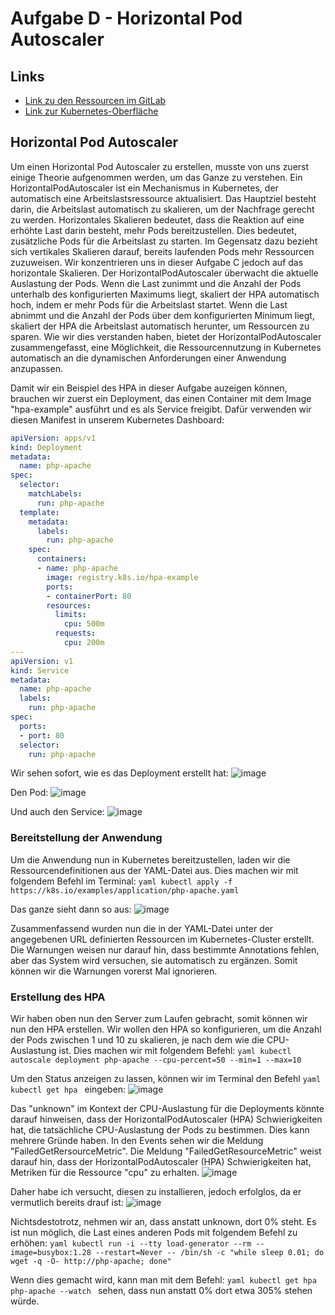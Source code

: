 # Aufgabe D - Horizontal Pod Autoscaler

## Links
- [Link zu den Ressourcen im GitLab](https://gitlab.com/ch-tbz-hf/Stud/v-cnt/-/tree/main/2_Unterrichtsressourcen/D)
- [Link zur Kubernetes-Oberfläche](https://10.5.38.10:8443/#/create?namespace=default)

## Horizontal Pod Autoscaler

Um einen Horizontal Pod Autoscaler zu erstellen, musste von uns zuerst einige Theorie aufgenommen werden, um das Ganze zu verstehen. Ein HorizontalPodAutoscaler ist ein Mechanismus in Kubernetes, der automatisch eine Arbeitslastsressource aktualisiert. 
Das Hauptziel besteht darin, die Arbeitslast automatisch zu skalieren, um der Nachfrage gerecht zu werden. Horizontales Skalieren bedeutet, dass die Reaktion auf eine erhöhte Last darin besteht, mehr Pods bereitzustellen. 
Dies bedeutet, zusätzliche Pods für die Arbeitslast zu starten. Im Gegensatz dazu bezieht sich vertikales Skalieren darauf, bereits laufenden Pods mehr Ressourcen zuzuweisen. Wir konzentrieren uns in dieser Aufgabe C jedoch auf das horizontale Skalieren.
Der HorizontalPodAutoscaler überwacht die aktuelle Auslastung der Pods. Wenn die Last zunimmt und die Anzahl der Pods unterhalb des konfigurierten Maximums liegt, skaliert der HPA automatisch hoch, indem er mehr Pods für die Arbeitslast startet. 
Wenn die Last abnimmt und die Anzahl der Pods über dem konfigurierten Minimum liegt, skaliert der HPA die Arbeitslast automatisch herunter, um Ressourcen zu sparen.
Wie wir dies verstanden haben, bietet der HorizontalPodAutoscaler zusammengefasst, eine Möglichkeit, die Ressourcennutzung in Kubernetes automatisch an die dynamischen Anforderungen einer Anwendung anzupassen.

Damit wir ein Beispiel des HPA in dieser Aufgabe auzeigen können, brauchen wir zuerst ein Deployment, das einen Container mit dem Image "hpa-example" ausführt und es als Service freigibt. Dafür verwenden wir diesen Manifest in unserem Kubernetes Dashboard:

```yaml
apiVersion: apps/v1
kind: Deployment
metadata:
  name: php-apache
spec:
  selector:
    matchLabels:
      run: php-apache
  template:
    metadata:
      labels:
        run: php-apache
    spec:
      containers:
      - name: php-apache
        image: registry.k8s.io/hpa-example
        ports:
        - containerPort: 80
        resources:
          limits:
            cpu: 500m
          requests:
            cpu: 200m
---
apiVersion: v1
kind: Service
metadata:
  name: php-apache
  labels:
    run: php-apache
spec:
  ports:
  - port: 80
  selector:
    run: php-apache
```

Wir sehen sofort, wie es das Deployment erstellt hat:
![image](https://github.com/Andreeyy/Aufgabe-B---Liveness-Readiness/assets/64062748/806764c2-7ab3-44d3-95e7-f09b511760f3)

Den Pod:
![image](https://github.com/Andreeyy/Aufgabe-B---Liveness-Readiness/assets/64062748/51be115a-817b-4d57-9c03-1ded435d3c81)

Und auch den Service:
![image](https://github.com/Andreeyy/Aufgabe-B---Liveness-Readiness/assets/64062748/1cc5c1f5-63aa-4437-8c4a-2e790e2f470c)

### Bereitstellung der Anwendung
Um die Anwendung nun in Kubernetes bereitzustellen, laden wir die Ressourcendefinitionen aus der YAML-Datei aus. Dies machen wir mit folgendem Befehl im Terminal:
```yaml kubectl apply -f https://k8s.io/examples/application/php-apache.yaml ```

Das ganze sieht dann so aus:
![image](https://github.com/Andreeyy/Aufgabe-B---Liveness-Readiness/assets/64062748/b638b4ac-53ce-423a-8c8b-bd9a9891770e)

Zusammenfassend wurden nun die in der YAML-Datei unter der angegebenen URL definierten Ressourcen im Kubernetes-Cluster erstellt. Die Warnungen weisen nur darauf hin, dass bestimmte Annotations fehlen, aber das System wird versuchen, sie automatisch zu ergänzen.
Somit können wir die Warnungen vorerst Mal ignorieren.

### Erstellung des HPA
Wir haben oben nun den Server zum Laufen gebracht, somit können wir nun den HPA erstellen. Wir wollen den HPA so konfigurieren, um die Anzahl der Pods zwischen 1 und 10 zu skalieren, je nach dem wie die CPU-Auslastung ist. Dies machen wir mit folgendem Befehl:
```yaml kubectl autoscale deployment php-apache --cpu-percent=50 --min=1 --max=10 ```

Um den Status anzeigen zu lassen, können wir im Terminal den Befehl ```yaml kubectl get hpa ``` eingeben:
![image](https://github.com/Andreeyy/Aufgabe-B---Liveness-Readiness/assets/64062748/2a776fe8-4c92-4ddc-9d87-5ce6ab1b6cb7)

Das "unknown" im Kontext der CPU-Auslastung für die Deployments könnte darauf hinweisen, dass der HorizontalPodAutoscaler (HPA) Schwierigkeiten hat, die tatsächliche CPU-Auslastung der Pods zu bestimmen. Dies kann mehrere Gründe haben.
In den Events sehen wir die Meldung "FailedGetRersourceMetric". Die Meldung "FailedGetResourceMetric" weist darauf hin, dass der HorizontalPodAutoscaler (HPA) Schwierigkeiten hat, Metriken für die Ressource "cpu" zu erhalten.
![image](https://github.com/Andreeyy/Aufgabe-B---Liveness-Readiness/assets/64062748/6a9d220f-cf28-46c1-b7c3-c7ec208920b9)

Daher habe ich versucht, diesen zu installieren, jedoch erfolglos, da er vermutlich bereits drauf ist:
![image](https://github.com/Andreeyy/Aufgabe-B---Liveness-Readiness/assets/64062748/a26e0403-58bc-4208-a62e-7725e1ca7cc7)

Nichtsdestotrotz, nehmen wir an, dass anstatt unknown, dort 0% steht. Es ist nun möglich, die Last eines anderen Pods mit folgendem Befehl zu erhöhen:
```yaml kubectl run -i --tty load-generator --rm --image=busybox:1.28 --restart=Never -- /bin/sh -c "while sleep 0.01; do wget -q -O- http://php-apache; done" ```

Wenn dies gemacht wird, kann man mit dem Befehl: ```yaml kubectl get hpa php-apache --watch ``` sehen, dass nun anstatt 0% dort etwa 305% stehen würde. 









